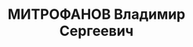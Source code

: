 ---
title: МИТРОФАНОВ Владимир Сергеевич
description: "1906 г.р., русский, член ВКП(б) с 1926, старший политрук, нач. клуба\
  \ 71 арт. полка 71 СД СибВО. Арестован 08.1937 \n  ВКВС - 28.10.1937, ВМН. Расстрелян\
  \ 28.10.1937, Новосибирск"
---